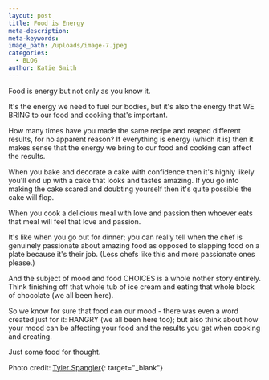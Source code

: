 ```yaml
---
layout: post
title: Food is Energy
meta-description:
meta-keywords:
image_path: /uploads/image-7.jpeg
categories:
  - BLOG
author: Katie Smith
---
```


Food is energy but not only as you know it.

It's the energy we need to fuel our bodies, but it's also the energy that WE BRING to our food and cooking that's important.

How many times have you made the same recipe and reaped different results, for no apparent reason? If everything is energy (which it is) then it makes sense that the energy we bring to our food and cooking can affect the results.&nbsp;

When you bake and decorate a cake with confidence then it's highly likely you'll end up with a cake that looks and tastes amazing. If you go into making the cake scared and doubting yourself then it's quite possible the cake will flop.

When you cook a delicious meal with love and passion then whoever eats that meal will feel that love and passion.

It's like when you go out for dinner; you can really tell when the chef is genuinely passionate about amazing food as opposed to slapping food on a plate because it's their job. (Less chefs like this and more passionate ones please.)

And the subject of mood and food CHOICES is a whole nother story entirely. Think finishing off that whole tub of ice cream and eating that whole block of chocolate (we all been here).

So we know for sure that food can our mood - there was even a word created just for it: HANGRY (we all been here too); but also think about how your mood can be affecting your food and the results you get when cooking and creating.

Just some food for thought.

Photo credit: [Tyler Spangler](https://tylerspangler.com/){: target="_blank"}

&nbsp;